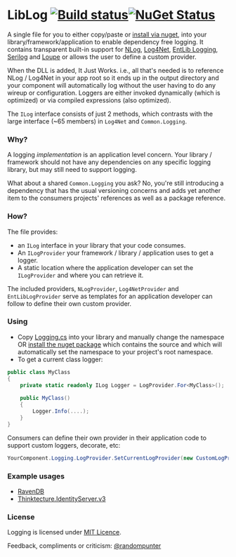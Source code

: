 # LibLog [![Build status](https://ci.appveyor.com/api/projects/status/4v136j3od783udpa?svg=true)](https://ci.appveyor.com/project/damianh/liblog)[![NuGet Status](http://img.shields.io/nuget/v/LibLog.svg?style=flat)](https://www.nuget.org/packages/LibLog/)

A single file for you to either copy/paste or [install via nuget][0], into your library/framework/application to enable dependency free logging. It contains transparent built-in support for [NLog][3], [Log4Net][4], [EntLib Logging][5], [Serilog][9] and [Loupe][10] or allows the user to define a custom provider. 

When the DLL is added, It Just Works. i.e., all that's needed is to reference NLog / Log4Net in your app root so it ends up in the output directory and your component will automatically log without the user having to do any wireup or configuration. Loggers are either invoked dynamically (which is optimized) or via compiled expressions (also optimized).

The `ILog` interface consists of just 2 methods, which contrasts with the large interface (~65 members) in `Log4Net` and `Common.Logging`.

### Why?

A logging _implementation_ is an application level concern. Your library / framework should not have any dependencies on any specific logging library, but may still need to support logging.

What about a shared `Common.Logging` you ask? No, you're still introducing a dependency that has the usual versioning concerns and adds yet another item to the consumers projects' references as well as a package reference.

### How?

The file provides:

* an `ILog` interface in your library that your code consumes.
* An `ILogProvider` your framework / library / application uses to get a logger.
* A static location where the application developer can set the `ILogProvider` and where you can retrieve it.

The included providers, `NLogProvider`, `Log4NetProvider` and `EntLibLogProvider` serve as templates for an application developer can follow to define their own custom provider.

### Using
* Copy [Logging.cs][1] into your library and manually change the namespace OR [install the nuget package][0] which contains the source and which will automatically set the namespace to your project's root namespace.
* To get a current class logger:

```csharp
public class MyClass
{
    private static readonly ILog Logger = LogProvider.For<MyClass>(); 
    
    public MyClass()
    {
        Logger.Info(....);
    }
}
```

Consumers can define their own provider in their application code to support custom loggers, decorate, etc:

```csharp
YourComponent.Logging.LogProvider.SetCurrentLogProvider(new CustomLogProvider())
```

### Example usages
 - [RavenDB][7]
 - [Thinktecture.IdentityServer.v3][8]

### License

Logging is licensed under [MIT Licence][2].

Feedback, compliments or criticism: [@randompunter][6] 

[0]: https://www.nuget.org/packages/LibLog
[1]: https://github.com/damianh/LibLog/blob/master/src/LibLog/Logging.cs
[2]: http://www.opensource.org/licenses/MIT
[3]: http://nlog-project.org/
[4]: https://logging.apache.org/log4net/
[5]: http://msdn.microsoft.com/en-us/library/ff647183.aspx
[6]: https://twitter.com/randompunter
[7]: https://github.com/ayende/ravendb/tree/master/Raven.Abstractions/Logging
[8]: https://github.com/thinktecture/Thinktecture.IdentityServer.v3/tree/master/source/Core/Logging
[9]: http://serilog.net/
[10]: http://www.gibraltarsoftware.com/Loupe
